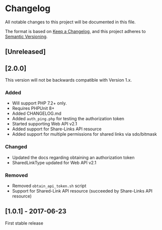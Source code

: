 # Changelog
All notable changes to this project will be documented in this file.

The format is based on [Keep a Changelog](https://keepachangelog.com/en/1.0.0/),
and this project adheres to [Semantic Versioning](https://semver.org/spec/v2.0.0.html).

## [Unreleased]

## [2.0.0]

This version will not be backwards compatible with Version 1.x. 

### Added
- Will support PHP 7.2+ only.
- Requires PHPUnit 8+
- Added CHANGELOG.md
- Added `auth_ping.php` for testing the authorization token
- Started supporting Web API v2.1
- Added support for Share-Links API resource
- Added support for multiple permissions for shared links via sdo/bitmask

### Changed
- Updated the docs regarding obtaining an authorization token
- SharedLinkType updated for Web API v2.1

### Removed
- Removed `obtain_api_token.sh` script
- Support for Shared-Link API resource (succeeded by Share-Links API resource)

## [1.0.1] - 2017-06-23

First stable release

